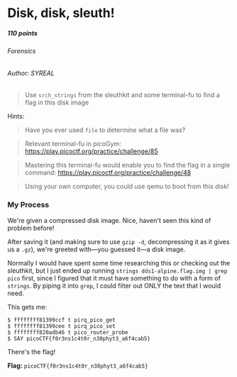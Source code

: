 # Disk, disk, sleuth!
##### 110 points
###### Forensics
###### Author: SYREAL

> Use `srch_strings` from the sleuthkit and some terminal-fu to find a flag in this disk image

Hints:
> Have you ever used `file` to determine what a file was?

> Relevant terminal-fu in picoGym: https://play.picoctf.org/practice/challenge/85

> Mastering this terminal-fu would enable you to find the flag in a single command: https://play.picoctf.org/practice/challenge/48

> Using your own computer, you could use qemu to boot from this disk!

### My Process

We're given a compressed disk image. Nice, haven't seen this kind of problem before!

After saving it (and making sure to use `gzip -d`, decompressing it as it gives us a `.gz`), we're greeted with—you guessed it—a disk image.

Normally I would have spent some time researching this or checking out the sleuthkit, but I just ended up running `strings dds1-alpine.flag.img | grep pico` first, since I figured that it must have something to do with a form of `strings`. By piping it into `grep`, I could filter out ONLY the text that I would need.

This gets me:
```
$ ffffffff81399ccf t pirq_pico_get
$ ffffffff81399cee t pirq_pico_set
$ ffffffff820adb46 t pico_router_probe
$ SAY picoCTF{f0r3ns1c4t0r_n30phyt3_a6f4cab5}
```
There's the flag!

**Flag:** `picoCTF{f0r3ns1c4t0r_n30phyt3_a6f4cab5}`